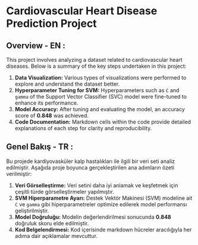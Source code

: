 # Cardiovascular Heart Disease Prediction Project

## Overview - EN :
This project involves analyzing a dataset related to cardiovascular heart diseases. Below is a summary of the key steps undertaken in this project:

1. **Data Visualization:** Various types of visualizations were performed to explore and understand the dataset better.
2. **Hyperparameter Tuning for SVM:** Hyperparameters such as `C` and `gamma` of the Support Vector Classifier (SVC) model were fine-tuned to enhance its performance.
3. **Model Accuracy:** After tuning and evaluating the model, an accuracy score of **0.848** was achieved.
4. **Code Documentation:** Markdown cells within the code provide detailed explanations of each step for clarity and reproducibility.


## Genel Bakış - TR :
Bu projede kardiyovasküler kalp hastalıkları ile ilgili bir veri seti analiz edilmiştir. Aşağıda proje boyunca gerçekleştirilen ana adımların özeti verilmiştir:

1. **Veri Görselleştirme:** Veri setini daha iyi anlamak ve keşfetmek için çeşitli türde görselleştirmeler yapılmıştır.
2. **SVM Hiperparametre Ayarı:** Destek Vektör Makinesi (SVM) modeline ait `C` ve `gamma` gibi hiperparametreler optimize edilerek model performansı geliştirilmiştir.
3. **Model Doğruluğu:** Modelin değerlendirilmesi sonucunda **0.848** doğruluk skoru elde edilmiştir.
4. **Kod Belgelendirmesi:** Kod içerisinde markdown hücreler aracılığıyla her adıma dair açıklamalar mevcuttur.
